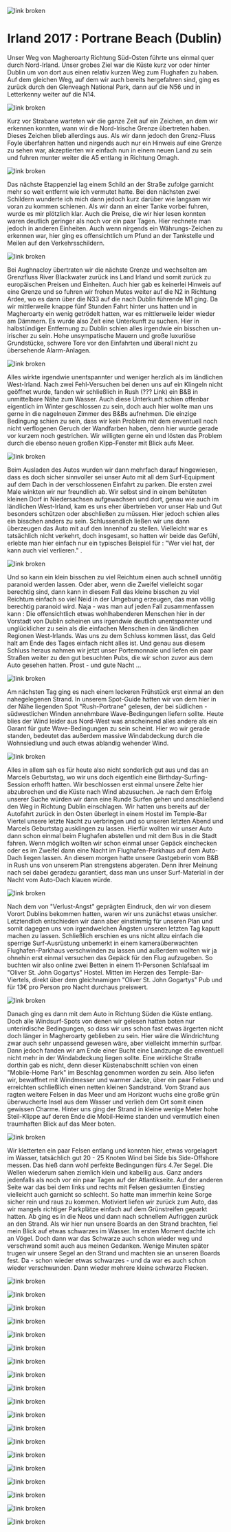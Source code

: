 ![link broken](../../../../../../mediaLibrary/posts/2017/ireland-irland/11-12-portrane-dublin/windsurf-stormy-stories-surf-travel-blog-ireland-irland-11-12-portrane-dublin-WM-35p-DSC00087.jpg)

# Irland 2017 : Portrane Beach (Dublin)

Unser Weg von Magheroarty Richtung Süd-Osten führte uns einmal quer durch Nord-Irland.
Unser grobes Ziel war die Küste kurz vor oder hinter Dublin um von dort aus einen relativ kurzen Weg zum Flughafen zu haben. Auf dem gleichen Weg, auf dem wir auch bereits hergefahren sind, ging es zurück durch den Glenveagh National Park, dann auf die N56 und in Letterkenny weiter auf die N14.

![link broken](../../../../../../mediaLibrary/posts/2017/ireland-irland/11-12-portrane-dublin/windsurf-stormy-stories-surf-travel-blog-ireland-irland-11-12-portrane-dublin-WM-35p-DSC00092.jpg)

Kurz vor Strabane warteten wir die ganze Zeit auf ein Zeichen, an dem wir erkennen konnten, wann wir die Nord-Irische Grenze übertreten haben. Dieses Zeichen blieb allerdings aus. Als wir dann jedoch den Grenz-Fluss Foyle überfahren hatten und nirgends auch nur ein Hinweis auf eine Grenze zu sehen war, akzeptierten wir einfach nun in einem neuen Land zu sein und fuhren munter weiter die A5 entlang in Richtung Omagh.

![link broken](../../../../../../mediaLibrary/posts/2017/ireland-irland/11-12-portrane-dublin/windsurf-stormy-stories-surf-travel-blog-ireland-irland-11-12-portrane-dublin-WM-35p-DSC00100.jpg)

Das nächste Etappenziel lag einem Schild an der Straße zufolge garnicht mehr so weit entfernt wie ich vermutet hatte.  Bei den nächsten zwei Schildern wunderte ich mich dann jedoch kurz darüber wie langsam wir voran zu kommen schienen.
Als wir dann an einer Tanke vorbei fuhren, wurde es mir plötzlich klar.
Auch die Preise, die wir hier lesen konnten waren deutlich geringer als noch vor ein paar Tagen. Hier rechnete man jedoch in anderen Einheiten. Auch wenn nirgends ein Währungs-Zeichen zu erkennen war, hier ging es offensichtlich um Pfund an der Tankstelle und Meilen auf den Verkehrsschildern.

![link broken](../../../../../../mediaLibrary/posts/2017/ireland-irland/11-12-portrane-dublin/windsurf-stormy-stories-surf-travel-blog-ireland-irland-11-12-portrane-dublin-WM-35p-DSC00104.jpg)

Bei Aughnacloy übertraten wir die nächste Grenze und wechselten am Grenzfluss River Blackwater zurück ins Land Irland und somit zurück zu europäischen Preisen und Einheiten.
Auch hier gab es keinerlei Hinweis auf eine Grenze und so fuhren wir frohen Mutes weiter auf die N2 in Richtung Ardee, wo es dann über die N33 auf die nach Dublin führende M1 ging. Da wir mittlerweile knappe fünf Stunden Fahrt hinter uns hatten und in Magheroarty ein wenig getrödelt hatten, war es mittlerweile leider wieder am Dämmern.
Es wurde also Zeit eine Unterkunft zu suchen. Hier in halbstündiger Entfernung zu Dublin schien alles irgendwie ein bisschen un-irischer zu sein. Hohe unsympatische Mauern und große luxuriöse Grundstücke, schwere Tore vor den Einfahrten und überall nicht zu übersehende Alarm-Anlagen.

![link broken](../../../../../../mediaLibrary/posts/2017/ireland-irland/11-12-portrane-dublin/windsurf-stormy-stories-surf-travel-blog-ireland-irland-11-12-portrane-dublin-WM-35p-DSC00107.jpg)

Alles wirkte irgendwie unentspannter und weniger herzlich als im ländlichen West-Irland. Nach zwei Fehl-Versuchen bei denen uns auf ein Klingeln nicht geöffnet wurde, fanden wir schließlich in Rush (??? Link) ein B&B in unmittelbare Nähe zum Wasser. Auch diese Unterkunft schien offenbar eigentlich im Winter geschlossen zu sein, doch auch hier wollte man uns gerne in die nagelneuen Zimmer des B&Bs aufnehmen. Die einzige Bedingung schien zu sein, dass wir kein Problem mit dem enventuell noch nicht verflogenen Geruch der Wandfarben haben, denn hier wurde gerade vor kurzem noch gestrichen. Wir willigten gerne ein und lösten das Problem durch die ebenso neuen großen Kipp-Fenster mit Blick aufs Meer.

![link broken](../../../../../../mediaLibrary/posts/2017/ireland-irland/11-12-portrane-dublin/windsurf-stormy-stories-surf-travel-blog-ireland-irland-11-12-portrane-dublin-WM-35p-DSC00147.jpg)

Beim Ausladen des Autos wurden wir dann mehrfach darauf hingewiesen, dass es doch sicher sinnvoller sei unser Auto mit all dem Surf-Equipment auf dem Dach in der verschlossenen Einfahrt zu parken. Die ersten zwei Male winkten wir nur freundlich ab. Wir selbst sind in einem behüteten kleinen Dorf in Niedersachsen aufgewachsen und dort, genau wie auch im ländlichen West-Irland, kam es uns eher übertrieben vor unser Hab und Gut besonders schützen oder abschließen zu müssen.
Hier jedoch schien alles ein bisschen anders zu sein. Schlussendlich ließen wir uns dann überzeugen das Auto mit auf den Innenhof zu stellen. Vielleicht war es tatsächlich nicht verkehrt, doch insgesamt, so hatten wir beide das Gefühl, erlebte man hier einfach nur ein typisches Beispiel für : "Wer viel hat, der kann auch viel verlieren." .

![link broken](../../../../../../mediaLibrary/posts/2017/ireland-irland/11-12-portrane-dublin/windsurf-stormy-stories-surf-travel-blog-ireland-irland-11-12-portrane-dublin-WM-35p-DSC00152.jpg)

Und so kann ein klein bisschen zu viel Reichtum einen auch schnell unnötig paranoid werden lassen. Oder aber, wenn die Zweifel vielleicht sogar berechtig sind, dann kann in diesem Fall das kleine bisschen zu viel Reichtum einfach so viel Neid in der Umgebung erzeugen, das man völlig berechtig paranoid wird.
Naja - was man auf jeden Fall zusammenfassen kann : Die offensichtlich etwas wohlhabenderen Menschen hier in der Vorstadt von Dublin scheinen uns irgendwie deutlich unentspannter und unglücklicher zu sein als die einfachen Menschen in den ländlichen Regionen West-Irlands. Was uns zu dem Schluss kommen lässt, das Geld halt am Ende des Tages einfach nicht alles ist.
Und genau aus diesem Schluss heraus nahmen wir jetzt unser Portemonnaie und liefen ein paar Straßen weiter zu den gut besuchten Pubs, die wir schon zuvor aus dem Auto gesehen hatten.
Prost - und gute Nacht ...

![link broken](../../../../../../mediaLibrary/posts/2017/ireland-irland/11-12-portrane-dublin/windsurf-stormy-stories-surf-travel-blog-ireland-irland-11-12-portrane-dublin-WM-35p-DSC00180.jpg)

Am nächsten Tag ging es nach einem leckeren Frühstück erst einmal an den nahegelegenen Strand. In unserem Spot-Guide hatten wir von dem hier in der Nähe liegenden Spot "Rush-Portrane" gelesen, der bei südlichen - südwestlichen Winden annehmbare Wave-Bedingungen liefern sollte. Heute blies der Wind leider aus Nord-West was anscheinend alles andere als ein Garant für gute Wave-Bedingungen zu sein scheint.
Hier wo wir gerade standen, bedeutet das außerdem massive Windabdeckung durch die Wohnsiedlung und auch etwas ablandig wehender Wind.

![link broken](../../../../../../mediaLibrary/posts/2017/ireland-irland/11-12-portrane-dublin/windsurf-stormy-stories-surf-travel-blog-ireland-irland-11-12-portrane-dublin-WM-35p-DSC00181.jpg)

Alles in allem sah es für heute also nicht sonderlich gut aus und das an Marcels Geburtstag, wo wir uns doch eigentlich eine Birthday-Surfing-Session erhofft hatten. Wir beschlossen erst einmal unsere Zelte hier abzubrechen und die Küste nach Wind abzusuchen.
Je nach dem Erfolg unserer Suche würden wir dann eine Runde Surfen gehen und anschließend den Weg in Richtung Dublin einschlagen.
Wir hatten uns bereits auf der Autofahrt zurück in den Osten überlegt in einem Hostel im Temple-Bar Viertel unsere letzte Nacht zu verbringen und so unseren letzten Abend und Marcels Geburtstag ausklingen zu lassen. Hierfür wollten wir unser Auto dann schon einmal beim Flughafen abstellen und mit dem Bus in die Stadt fahren. Wenn möglich wollten wir schon einmal unser Gepäck einchecken oder es im Zweifel dann eine Nacht im Flughafen-Parkhaus auf dem Auto-Dach liegen lassen. An diesem morgen hatte unsere Gastgeberin vom B&B in Rush uns von unserem Plan strengstens abgeraten. Denn ihrer Meinung nach sei dabei geradezu garantiert, dass man uns unser Surf-Material in der Nacht vom Auto-Dach klauen würde.

![link broken](../../../../../../mediaLibrary/posts/2017/ireland-irland/11-12-portrane-dublin/windsurf-stormy-stories-surf-travel-blog-ireland-irland-11-12-portrane-dublin-WM-35p-DSC00184.jpg)

Nach dem von "Verlust-Angst" geprägten Eindruck, den wir von diesem Vorort Dublins bekommen hatten, waren wir uns zunächst etwas unsicher. Letztendlich entschieden wir dann aber einstimmig für unseren Plan und somit dagegen uns von irgendwelchen Ängsten unseren letzten Tag kaputt machen zu lassen. Schließlich erschien es uns nicht allzu einfach die sperrige Surf-Ausrüstung unbemerkt in einem kameraüberwachten Flughafen-Parkhaus verschwinden zu lassen und außerdem wollten wir ja ohnehin erst einmal versuchen das Gepäck für den Flug aufzugeben. So buchten wir also online zwei Betten in einem 11-Personen Schlafsaal im "Oliver St. John Gogartys" Hostel. Mitten im Herzen des Temple-Bar-Viertels, direkt über dem gleichnamigen "Oliver St. John Gogartys" Pub und für 13€ pro Person pro Nacht durchaus preiswert.

![link broken](../../../../../../mediaLibrary/posts/2017/ireland-irland/11-12-portrane-dublin/windsurf-stormy-stories-surf-travel-blog-ireland-irland-11-12-portrane-dublin-WM-35p-DSC00206.jpg)

Danach ging es dann mit dem Auto in Richtung Süden die Küste entlang. Doch alle Windsurf-Spots von denen wir gelesen hatten boten nur unterirdische Bedingungen, so dass wir uns schon fast etwas ärgerten nicht doch länger in Magheroarty geblieben zu sein. Hier wäre die Windrichtung zwar auch sehr unpassend gewesen wäre, aber vielleicht immerhin surfbar.
Dann jedoch fanden wir am Ende einer Bucht eine Landzunge die enventuell nicht mehr in der Windabdeckung liegen sollte. Eine wirkliche Straße dorthin gab es nicht, denn dieser Küstenabschnitt schien von einen "Mobile-Home Park" im Beschlag genommen worden zu sein. Also liefen wir, bewaffnet mit Windmesser und warmer Jacke, über ein paar Felsen und erreichten schließlich einen netten kleinen Sandstrand. Vom Strand aus ragten weitere Felsen in das Meer und am Horizont wuchs eine große grün überwucherte Insel aus dem Wasser und verlieh dem Ort somit einen gewissen Charme. Hinter uns ging der Strand in kleine wenige Meter hohe Steil-Klippe auf deren Ende die Mobil-Heime standen und vermutlich einen traumhaften Blick auf das Meer boten.

![link broken](../../../../../../mediaLibrary/posts/2017/ireland-irland/11-12-portrane-dublin/windsurf-stormy-stories-surf-travel-blog-ireland-irland-11-12-portrane-dublin-WM-35p-DSC00246.jpg)

Wir kletterten ein paar Felsen entlang und konnten hier, etwas vorgelagert im Wasser, tatsächlich gut 20 - 25 Knoten Wind bei Side bis Side-Offshore messen. Das hieß dann wohl perfekte Bedingungen fürs 4.7er Segel. Die Wellen wiederum sahen ziemlich klein und kabellig aus. Ganz anders jedenfalls als noch vor ein paar Tagen auf der Atlantikseite. Auf der anderen Seite war das bei dem links und rechts mit Felsen gesäumten Einstieg vielleicht auch garnicht so schlecht. So hatte man immerhin keine Sorge sicher rein und raus zu kommen. Motiviert liefen wir zurück zum Auto, das wir mangels richtiger Parkplätze einfach auf dem Grünstreifen geparkt hatten. Ab ging es in die Neos und dann nach schnellem Aufriggen zurück an den Strand. Als wir hier nun unsere Boards an den Strand brachten, fiel mein Blick auf etwas schwarzes im Wasser. Im ersten Moment dachte ich an Vögel. Doch dann war das Schwarze auch schon wieder weg und verschwand somit auch aus meinen Gedanken. Wenige Minuten später trugen wir unsere Segel an den Strand und machten sie an unseren Boards fest. Da - schon wieder etwas schwarzes - und da war es auch schon wieder verschwunden. Dann wieder mehrere kleine schwarze Flecken.

![link broken](../../../../../../mediaLibrary/posts/2017/ireland-irland/11-12-portrane-dublin/windsurf-stormy-stories-surf-travel-blog-ireland-irland-11-12-portrane-dublin-WM-35p-DSC00256.jpg)

![link broken](../../../../../../mediaLibrary/posts/2017/ireland-irland/11-12-portrane-dublin/windsurf-stormy-stories-surf-travel-blog-ireland-irland-11-12-portrane-dublin-WM-35p-DSC00305.jpg)

![link broken](../../../../../../mediaLibrary/posts/2017/ireland-irland/11-12-portrane-dublin/windsurf-stormy-stories-surf-travel-blog-ireland-irland-11-12-portrane-dublin-WM-35p-DSC00322.jpg)

![link broken](../../../../../../mediaLibrary/posts/2017/ireland-irland/11-12-portrane-dublin/windsurf-stormy-stories-surf-travel-blog-ireland-irland-11-12-portrane-dublin-WM-35p-DSC00326.jpg)

![link broken](../../../../../../mediaLibrary/posts/2017/ireland-irland/11-12-portrane-dublin/windsurf-stormy-stories-surf-travel-blog-ireland-irland-11-12-portrane-dublin-WM-35p-DSC00381.jpg)

![link broken](../../../../../../mediaLibrary/posts/2017/ireland-irland/11-12-portrane-dublin/windsurf-stormy-stories-surf-travel-blog-ireland-irland-11-12-portrane-dublin-WM-35p-DSC00382.jpg)

![link broken](../../../../../../mediaLibrary/posts/2017/ireland-irland/11-12-portrane-dublin/windsurf-stormy-stories-surf-travel-blog-ireland-irland-11-12-portrane-dublin-WM-35p-DSC00396.jpg)

![link broken](../../../../../../mediaLibrary/posts/2017/ireland-irland/11-12-portrane-dublin/windsurf-stormy-stories-surf-travel-blog-ireland-irland-11-12-portrane-dublin-WM-35p-DSC00419.jpg)

![link broken](../../../../../../mediaLibrary/posts/2017/ireland-irland/11-12-portrane-dublin/windsurf-stormy-stories-surf-travel-blog-ireland-irland-11-12-portrane-dublin-WM-35p-DSC00467.jpg)

![link broken](../../../../../../mediaLibrary/posts/2017/ireland-irland/11-12-portrane-dublin/windsurf-stormy-stories-surf-travel-blog-ireland-irland-11-12-portrane-dublin-WM-35p-DSC00494.jpg)

![link broken](../../../../../../mediaLibrary/posts/2017/ireland-irland/11-12-portrane-dublin/windsurf-stormy-stories-surf-travel-blog-ireland-irland-11-12-portrane-dublin-WM-35p-DSC00567.jpg)

![link broken](../../../../../../mediaLibrary/posts/2017/ireland-irland/11-12-portrane-dublin/windsurf-stormy-stories-surf-travel-blog-ireland-irland-11-12-portrane-dublin-WM-35p-DSC00573.jpg)

![link broken](../../../../../../mediaLibrary/posts/2017/ireland-irland/11-12-portrane-dublin/windsurf-stormy-stories-surf-travel-blog-ireland-irland-11-12-portrane-dublin-WM-35p-DSC00589.jpg)

![link broken](../../../../../../mediaLibrary/posts/2017/ireland-irland/11-12-portrane-dublin/windsurf-stormy-stories-surf-travel-blog-ireland-irland-11-12-portrane-dublin-WM-35p-DSC00590.jpg)

![link broken](../../../../../../mediaLibrary/posts/2017/ireland-irland/11-12-portrane-dublin/windsurf-stormy-stories-surf-travel-blog-ireland-irland-11-12-portrane-dublin-WM-35p-DSC00607.jpg)

![link broken](../../../../../../mediaLibrary/posts/2017/ireland-irland/11-12-portrane-dublin/windsurf-stormy-stories-surf-travel-blog-ireland-irland-11-12-portrane-dublin-WM-35p-DSC00701.jpg)

![link broken](../../../../../../mediaLibrary/posts/2017/ireland-irland/11-12-portrane-dublin/windsurf-stormy-stories-surf-travel-blog-ireland-irland-11-12-portrane-dublin-WM-35p-DSC00733.jpg)

![link broken](../../../../../../mediaLibrary/posts/2017/ireland-irland/11-12-portrane-dublin/windsurf-stormy-stories-surf-travel-blog-ireland-irland-11-12-portrane-dublin-WM-35p-DSC00787.jpg)

![link broken](../../../../../../mediaLibrary/posts/2017/ireland-irland/11-12-portrane-dublin/windsurf-stormy-stories-surf-travel-blog-ireland-irland-11-12-portrane-dublin-WM-35p-DSC00800.jpg)
